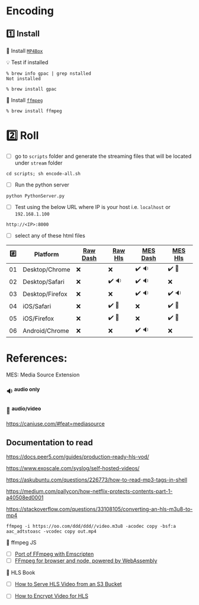 # Encoding 

## :one: Install

:pushpin: Install [`MP4Box`](https://formulae.brew.sh/formula/gpac)

:bulb: Test if installed

```
% brew info gpac | grep nstalled 
Not installed
```

```
% brew install gpac
```

:pushpin: Install [`ffmpeg`](https://formulae.brew.sh/formula/ffmpeg)

```
% brew install ffmpeg
```



# :two: Roll

- [ ] go to `scripts` folder and generate the streaming files that will be located under `stream` folder

```
cd scripts; sh encode-all.sh
```


- [ ] Run the python server

```
python PythonServer.py
```


- [ ] Test using the below URL where IP is your host i.e. `localhost` or `192.168.1.100`

```
http://<IP>:8000
```

- [ ]  select any of these html files

|:hash:| Platform        | [Raw Dash](scripts/raw-dash.html) | [Raw Hls](scripts/raw-hls.html) | [MES Dash](scripts/mes-dash.html)| [MES Hls](scripts/mes-hls.html) |
|------|-----------------|-----------------------------------|---------------------------------|----------------------------------------|---------------------------------|
| 01   | Desktop/Chrome  | :x:                               | :x:                             | :heavy_check_mark: :sound: | :heavy_check_mark:  :movie_camera: |
| 02   | Desktop/Safari  | :x:                               | :heavy_check_mark: :sound:        | :heavy_check_mark: :sound: | :x: |
| 03   | Desktop/Firefox | :x:                               | :x:                             | :heavy_check_mark: :sound: | :heavy_check_mark:  :sound: |
| 04   | iOS/Safari      | :x:                               | :heavy_check_mark: :movie_camera: | :x: | :heavy_check_mark:  :movie_camera: |
| 05   | iOS/Firefox     | :x:                               | :heavy_check_mark: :movie_camera: | :x: | :heavy_check_mark:  :movie_camera: |
| 06   | Android/Chrome  | :x:                               | :x: | :heavy_check_mark: :sound: | :x:   |

# References:

MES: Media Source Extension

### :sound: <sup>audio only</sup>
### :movie_camera: <sup>audio/video</sup> 

https://caniuse.com/#feat=mediasource


## Documentation to read

https://docs.peer5.com/guides/production-ready-hls-vod/


https://www.exoscale.com/syslog/self-hosted-videos/

https://askubuntu.com/questions/226773/how-to-read-mp3-tags-in-shell

https://medium.com/pallycon/how-netflix-protects-contents-part-1-a40508ed0001

https://stackoverflow.com/questions/33108105/converting-an-hls-m3u8-to-mp4

```
ffmpeg -i https://oo.com/ddd/ddd//video.m3u8 -acodec copy -bsf:a aac_adtstoasc -vcodec copy out.mp4
```


:round_pushpin: ffmpeg JS

- [ ] [Port of FFmpeg with Emscripten ](https://github.com/Kagami/ffmpeg.js)
- [ ] [FFmpeg for browser and node, powered by WebAssembly ](https://github.com/ffmpegwasm/ffmpeg.wasm)

:round_pushpin: HLS Book
- [ ] [How to Serve HLS Video from an S3 Bucket](https://hlsbook.net/how-to-serve-hls-video-from-an-s3-bucket)
- [ ] [How to Encrypt Video for HLS](https://hlsbook.net/how-to-encrypt-hls-video-with-ffmpeg)


